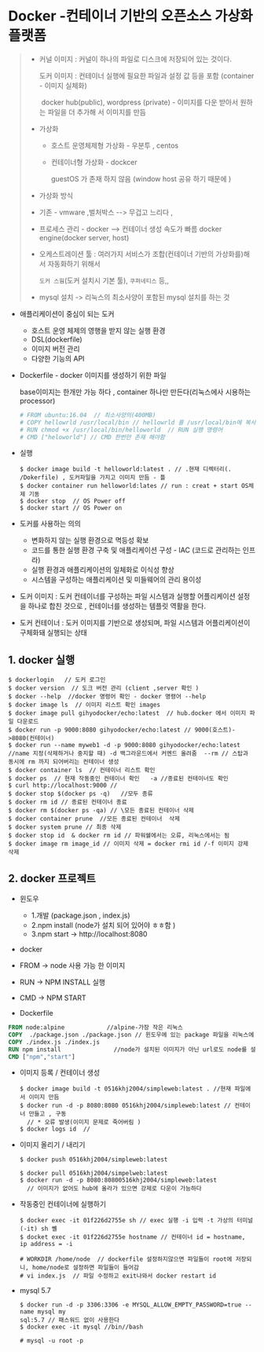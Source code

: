 # Docker -컨테이너 기반의 오픈소스 가상화 플랫폼

> - 커널 이미지 : 커널이 하나의 파일로 디스크에 저장되어 있는 것이다.
>
>   도커 이미지 : 컨테이너 실행에 필요한 파일과 설정 값 등을 포함 (container - 이미지 실체화)
>
>   ​                       docker hub(public), wordpress (private) - 이미지를 다운 받아서 원하는 파일을 더 추가해						서 이미지를 만듬 
>
> - 가상화
>
>   - 호스트 운영체제형 가상화 - 우분투 , centos 
>
>   - 컨테이너형 가상화 - dockcer 
>
>     guestOS 가 존재 하지 않음 (window host 공유 하기 때문에 )
>
> -  가상화 방식
>
>   - 기존 - vmware ,벌처박스 --> 무겁고 느리다 , 
>   - 프로세스 관리 - docker --> 컨테이너 생성 속도가 빠름 docker engine(docker server, host)
>
> - 오케스트레이션 툴 : 여러가지 서비스가 조합(컨테이너 기반의 가상화를)해서 자동화하기 위해서 
>
>   `도커 스웜`(도커 설치시 기본 툴), `쿠퍼네티스` 등,,
>
> - mysql 설치 -> 리눅스의 최소사양이 포함된 mysql 설치를 하는 것 

- 애플리케이션이 중심이 되는 도커 

  - 호스트 운영 체제의 영행을 받지 않는 실행 환경
  - DSL(dockerfile)
  - 이미지 버전 관리 
  - 다양한 기능의 API

- Dockerfile - docker 이미지를 생성하기 위한 파일 

   base이미지는 한개만 가능 하다  , container 하나만  만든다(리눅스에사 시용하는 processor) 

  ```dockerfile
  # FROM ubuntu:16.04  // 최소사양의(400MB)
  # COPY hellowrld /usr/local/bin // hellowrld 를 /usr/local/bin에 복사
  # RUN chmod +x /usr/local/bin/helloworld  // RUN 실행 명령어 
  # CMD ["heloworld"] // CMD 한번만 존재 해야함 
  ```

- 실행

  ```shell
  $ docker image build -t helloworld:latest . // .현재 디렉터리(. /Dokerfile) , 도커파일을 가지고 이미지 만듬 - 틀 
  $ docker container run helloworld:lates // run : creat + start OS체제 기동
  $ docker stop  // OS Power off
  $ docker start // OS Power on
  ```

- 도커를 사용하는 의의 

  - 변화하지 않는 실행 환경으로 멱등성 확보
  - 코드를 통한 실행 환경 구축 및 애플리케이션 구성 - IAC (코드로 관리하는 인프라)
  - 실행 환경과 애플리케이션의 일체화로 이식성 향상
  - 시스템을 구성하는 애플리케이션 및 미들웨어의 관리 용이성 

- 도커 이미지 : 도커 컨테이너를 구성하는 파일 시스템과 실행할 어플리케이션 설정을 하나로 합친 것으로 , 컨테이너를 생성하는 템플릿 역활을 한다.

- 도커 컨테이너 : 도커 이미지를 기반으로 생성되며, 파일 시스템과 어플리케이션이 구체화돼 실행되는 상태 

## 1. docker 실행 

```shell
$ dockerlogin   // 도커 로그인 
$ docker version  // 도크 버전 관리 (client ,server 확인 )
$ docker --help  //docker 명령어 확인 - docker 명령어 --help 
$ docker image ls  // 이미지 리스트 확인 images 
$ docker image pull gihyodocker/echo:latest  // hub.docker 에서 이미지 파일 다운로드
$ docker run -p 9000:8080 gihyodocker/echo:latest // 9000(호스트)->8080(컨테이너) 
$ docker run --name myweb1 -d -p 9000:8080 gihyodocker/echo:latest //name 지정(삭제하거나 중지할 때) -d 백그라운드에서 커멘드 올려줌  --rm // 스탑과 동시에 rm 까지 되어버리는 컨테이너 생성 
$ docker container ls  // 컨테이너 리스트 확인 
$ docker ps  // 현재 작동중인 컨테이너 확인   -a //종료된 컨테이너도 확인 
$ curl http://localhost:9000 // 
$ docker stop $(docker ps -q)   //모두 종류 
$ docker rm id // 종료된 컨테이너 종료 
$ docker rm $(docker ps -qa) // \모든 종료된 컨테이너 삭제 
$ docker container prune  //모든 종료된 컨테이너  삭제
$ docker system prune // 최종 삭제 
$ docker stop id  & docker rm id // 파워쉘에서는 오류, 리눅스에서는 됨 
$ docker image rm image_id // 이미지 삭제 = docker rmi id /-f 이미지 강제 삭제 

```

## 2. docker  프로젝트 

- 윈도우

  - 1.개발 (package.json , index.js) 
  - 2.npm install (node가 설치 되어 있어야 ㅎㅎ함 )
  - 3.npm start -> http://localhost:8080    

-  docker

  - FROM -> node 사용 가능 한 이미지
  - RUN -> NPM INSTALL 실행
  - CMD -> NPM START  
  - Dockerfile

  ```dockerfile
  FROM node:alpine            //alpine-가장 작은 리눅스 
  COPY  ./package.json ./package.json // 윈도우에 있는 package 파일을 리눅스에 카피 
  COPY ./index.js ./index.js 
  RUN npm install				//node가 설치된 이미지가 아닌 url로도 node를 설치할 수 있다.
  CMD ["npm","start"]
  ```

  - 이미지 등록 / 컨테이너 생성 

    ```shell
    $ docker image build -t 0516khj2004/simpleweb:latest . //현재 파일에서 이미지 만듬 
    $ docker run -d -p 8080:8080 0516khj2004/simpleweb:latest // 컨테이너 만들고 , 구동 
      // * 오류 발생(이미지 문제로 죽어버림 )
    $ docker logs id  //
    ```

  - 이미지 올리기  / 내리기 

    ```shell
    $ docker push 0516khj2004/simpleweb:latest 
    
    $ docker pull 0516khj2004/simpelweb:latest
    $ docker run -d -p 8080:80800516khj2004/simpleweb:latest 
      // 이미지가 없어도 hub에 올라가 있으면 강제로 다운이 가능하다
    ```

  - 작동중인 컨테이너에 실행하기 

    ```
    $ docker exec -it 01f226d2755e sh // exec 실행 -i 입력 -t 가상의 터미널  (-it) sh 쏄
    $ docket exec -it 01f226d2755e hostname // 컨테이너 id = hostname, ip address = -i 
    
    # WORKDIR /home/node  // dockerfile 설정하지않으면 파일들이 root에 저장되니, home/node로 설정하면 파일들이 들어감
    # vi index.js  // 파일 수정하고 exit나와서 docker restart id 
    ```

  - mysql 5.7

    ```
    $ docker run -d -p 3306:3306 -e MYSQL_ALLOW_EMPTY_PASSWORD=true --name mysql my
    sql:5.7 // 패스워드 없이 사용한다 
    $ docker exec -it mysql //bin//bash
    
    # mysql -u root -p
    ```

    